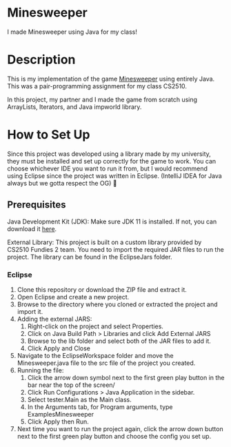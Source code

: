 # Minesweeper
I made Minesweeper using Java for my class!

# Description
This is my implementation of the game [Minesweeper](https://minesweeper.online/) using entirely Java. 
This was a pair-programming assignment for my class CS2510. 

In this project, my partner and I made the game from scratch using ArrayLists, Iterators, and Java impworld library. 

# How to Set Up
Since this project was developed using a library made by my university, they must be installed and set up correctly for the game to work. You can choose whichever IDE you want to run it from, but I would recommend using Eclipse since the project was written in Eclipse. (IntelliJ IDEA for Java always but we gotta respect the OG) 🫡

## Prerequisites
Java Development Kit (JDK): Make sure JDK 11 is installed. If not, you can download it [here](https://www.oracle.com/java/technologies/javase/jdk11-archive-downloads.html).

External Library: This project is built on a custom library provided by CS2510 Fundies 2 team. You need to import the required JAR files to run the project. The library can be found in the EclipseJars folder.

### Eclipse
1. Clone this repository or download the ZIP file and extract it.
2. Open Eclipse and create a new project.
3. Browse to the directory where you cloned or extracted the project and import it.
4. Adding the external JARS:
   1) Right-click on the project and select Properties.
   2) Click on Java Build Path > Libraries and click Add External JARS
   3) Browse to the lib folder and select both of the JAR files to add it.
   4) Click Apply and Close
5. Navigate to the EclipseWorkspace folder and move the Minesweeper.java file to the src file of the project you created.
6. Running the file:
   1) Click the arrow down symbol next to the first green play button in the bar near the top of the screen/
   2) Click Run Configurations > Java Application in the sidebar.
   3) Select tester.Main as the Main class.
   4) In the Arguments tab, for Program arguments, type ExamplesMinesweeper
   5) Click Apply then Run.
7. Next time you want to run the project again, click the arrow down button next to the first green play button and choose the config you set up.



